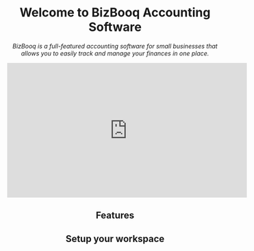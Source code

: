 <div align="center">

# Welcome to BizBooq Accounting Software

*BizBooq is a full-featured accounting software for small businesses that allows you to easily track and manage your finances in one place.*

<iframe width="560" height="315" src="https://www.youtube.com/embed/a5RQ0z29XoU?controls=0" title="YouTube video player" frameborder="0" allow="accelerometer; autoplay; clipboard-write; encrypted-media; gyroscope; picture-in-picture" allowfullscreen></iframe>

## Features

## Setup your workspace

</div>
